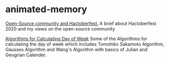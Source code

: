 # animated-memory

[Open-Source community and Hactoberfest.](https://dev.to/ic1101virgo/open-source-community-and-hactoberfest-1787)
A brief about Hactoberfest 2020 and my views on the open-source community

[Algorithms for Calculating Day of Week](https://iq.opengenus.org/algorithm-for-day-of-week/)
Some of the Algorithms for calculating the day of week which includes Tomohiko Sakamoto Algorithm, Gausses Algorithm and Wang's Algorithm with basics of Julian and Geogrian Calender.
